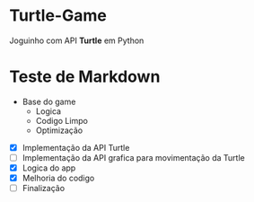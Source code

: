 # Turtle-Game
 Joguinho com API **Turtle** em Python

# Teste de Markdown
* Base do game
  * Logica
  * Codigo Limpo
  * Optimização
 - [x] Implementação da API Turtle
 - [ ] Implementação da API grafica para movimentação da Turtle
 - [x] Logica do app
 - [x] Melhoria do codigo
 - [ ] Finalização
